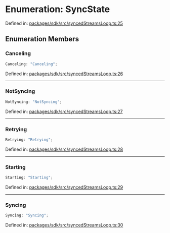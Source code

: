 # Enumeration: SyncState

Defined in: [packages/sdk/src/syncedStreamsLoop.ts:25](https://github.com/towns-protocol/towns/blob/0db1fd0ac7258e8db8cedfb6183e8eade8284fa1/packages/sdk/src/syncedStreamsLoop.ts#L25)

## Enumeration Members

### Canceling

```ts
Canceling: "Canceling";
```

Defined in: [packages/sdk/src/syncedStreamsLoop.ts:26](https://github.com/towns-protocol/towns/blob/0db1fd0ac7258e8db8cedfb6183e8eade8284fa1/packages/sdk/src/syncedStreamsLoop.ts#L26)

***

### NotSyncing

```ts
NotSyncing: "NotSyncing";
```

Defined in: [packages/sdk/src/syncedStreamsLoop.ts:27](https://github.com/towns-protocol/towns/blob/0db1fd0ac7258e8db8cedfb6183e8eade8284fa1/packages/sdk/src/syncedStreamsLoop.ts#L27)

***

### Retrying

```ts
Retrying: "Retrying";
```

Defined in: [packages/sdk/src/syncedStreamsLoop.ts:28](https://github.com/towns-protocol/towns/blob/0db1fd0ac7258e8db8cedfb6183e8eade8284fa1/packages/sdk/src/syncedStreamsLoop.ts#L28)

***

### Starting

```ts
Starting: "Starting";
```

Defined in: [packages/sdk/src/syncedStreamsLoop.ts:29](https://github.com/towns-protocol/towns/blob/0db1fd0ac7258e8db8cedfb6183e8eade8284fa1/packages/sdk/src/syncedStreamsLoop.ts#L29)

***

### Syncing

```ts
Syncing: "Syncing";
```

Defined in: [packages/sdk/src/syncedStreamsLoop.ts:30](https://github.com/towns-protocol/towns/blob/0db1fd0ac7258e8db8cedfb6183e8eade8284fa1/packages/sdk/src/syncedStreamsLoop.ts#L30)
